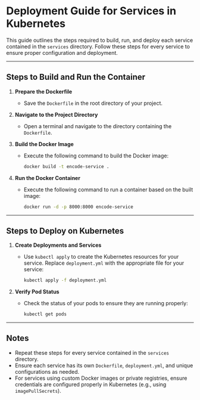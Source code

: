 # Deployment Guide for Services in Kubernetes

This guide outlines the steps required to build, run, and deploy each service contained in the `services` directory. Follow these steps for every service to ensure proper configuration and deployment.

---

## Steps to Build and Run the Container

1. **Prepare the Dockerfile**
   - Save the `Dockerfile` in the root directory of your project.

2. **Navigate to the Project Directory**
   - Open a terminal and navigate to the directory containing the `Dockerfile`.

3. **Build the Docker Image**
   - Execute the following command to build the Docker image:
     ```bash
     docker build -t encode-service .
     ```

4. **Run the Docker Container**
   - Execute the following command to run a container based on the built image:
     ```bash
     docker run -d -p 8000:8000 encode-service
     ```

---

## Steps to Deploy on Kubernetes

1. **Create Deployments and Services**
   - Use `kubectl apply` to create the Kubernetes resources for your service. Replace `deployment.yml` with the appropriate file for your service:
     ```bash
     kubectl apply -f deployment.yml
     ```

2. **Verify Pod Status**
   - Check the status of your pods to ensure they are running properly:
     ```bash
     kubectl get pods
     ```

---

## Notes

- Repeat these steps for every service contained in the `services` directory.
- Ensure each service has its own `Dockerfile`, `deployment.yml`, and unique configurations as needed.
- For services using custom Docker images or private registries, ensure credentials are configured properly in Kubernetes (e.g., using `imagePullSecrets`).

